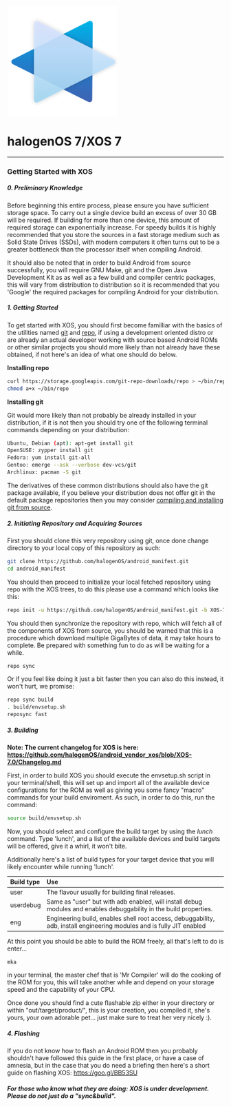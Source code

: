 <img src="https://raw.githubusercontent.com/halogenOS/android_manifest/XOS-7.0/halogenos-logo.png">

# __halogenOS 7/XOS 7__

___________________________________________________________________________________


### Getting Started with XOS

##### __0. Preliminary Knowledge__

Before beginning this entire process, please ensure you have sufficient storage space. To carry out a single device build an excess of over 30 GB will be required. If building for more than one device, this amount of required storage can exponentially increase. For speedy builds it is highly recommended that you store the sources in a fast storage medium such as Solid State Drives (SSDs), with modern computers it often turns out to be a greater bottleneck than the processor itself when compiling Android.

It should also be noted that in order to build Android from source successfully, you will require GNU Make, git and the Open Java Development Kit as as well as a few build and compiler centric packages, this will vary from distribution to distribution so it is recommended that you 'Google' the required packages for compiling Android for your distribution.

##### __1. Getting Started__

To get started with XOS, you should first become familliar with the basics of the utilities named [git](http://rogerdudler.github.io/git-guide/) and [repo](https://source.android.com/source/using-repo.html), if using a development oriented distro or are already an actual developer working with source based Android ROMs or other similar projects you should more likely than not already have these obtained, if not here's an idea of what one should do below.

__Installing repo__

```bash
curl https://storage.googleapis.com/git-repo-downloads/repo > ~/bin/repo
chmod a+x ~/bin/repo
```

__Installing git__

Git would more likely than not probably be already installed in your distribution, if it is not then you should try one of the following terminal commands depending on your distribution:

```bash
Ubuntu, Debian (apt): apt-get install git
OpenSUSE: zypper install git
Fedora: yum install git-all
Gentoo: emerge --ask --verbose dev-vcs/git
Archlinux: pacman -S git
```

The derivatives of these common distributions should also have the git package available, if you believe your distribution does not offer git in the default package repositories then you may consider [compiling and installing git from source](https://git-scm.com/book/en/v2/Getting-Started-Installing-Git#Installing-from-Source).

##### __2. Initiating Repository and Acquiring Sources__

First you should clone this very repository using git, once done change directory to your local copy of this repository as such:

```bash
git clone https://github.com/halogenOS/android_manifest.git
cd android_manifest
```

You should then proceed to initialize your local fetched repository using repo with the XOS trees, to do this please use a command which looks like this:

```bash
repo init -u https://github.com/halogenOS/android_manifest.git -b XOS-7.0
```

You should then synchronize the repository with repo, which will fetch all of the components of XOS from source, you should be warned that this is a procedure which download multiple GigaBytes of data, it may take hours to complete. Be prepared with something fun to do as will be waiting for a while.

```bash
repo sync
```

Or if you feel like doing it just a bit faster then you can also do this instead, it won't hurt, we promise:

```bash
repo sync build
. build/envsetup.sh
reposync fast
```

##### __3. Building__

__Note: The current changelog for XOS is here: https://github.com/halogenOS/android_vendor_xos/blob/XOS-7.0/Changelog.md__

First, in order to build XOS you should execute the envsetup.sh script in your terminal/shell, this will set up and import all of the available device configurations for the ROM as well as giving you some fancy "macro" commands for your build enviroment. As such, in order to do this, run the command:

```bash
source build/envsetup.sh
```

Now, you should select and configure the build target by using the *lunch* command. Type 'lunch', and a list of the available devices and build targets will be offered, give it a whirl, it won't bite.

Additionally here's a list of build types for your target device that you will likely encounter while running 'lunch'.

| Build type	| Use |
|:----------|:----------|
| user	| The flavour usually for building final releases. |
| userdebug |	Same as "user" but with adb enabled, will install debug modules and enables debuggability in the build properties. |
| eng	| Engineering build, enables shell root access, debuggability, adb, install engineering modules and is fully JIT enabled |

At this point you should be able to build the ROM freely, all that's left to do is enter...

```bash
mka
```

in your terminal, the master chef that is 'Mr Compiler' will do the cooking of the ROM for you, this will take another while and depend on your storage speed and the capability of your CPU.

Once done you should find a cute flashable zip either in your directory or within "out/target/product/", this is your creation, you compiled it, she's yours, your own adorable pet... just make sure to treat her very nicely :).

##### __4. Flashing__
If you do not know how to flash an Android ROM then you probably shouldn't have followed this guide in the first place, or have a case of amnesia, but in the case that you do need a briefing then here's a short guide on flashing XOS: https://goo.gl/BB53SU

##### _For those who know what they are doing: XOS is under development. Please do not just do a "sync&build"._
